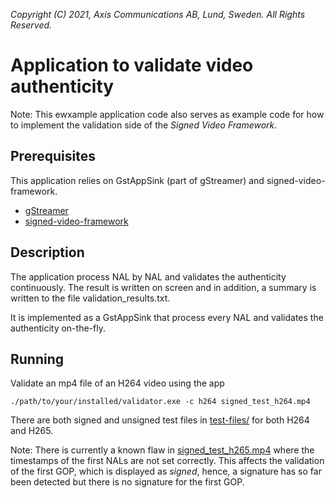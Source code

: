 *Copyright (C) 2021, Axis Communications AB, Lund, Sweden. All Rights Reserved.*

# Application to validate video authenticity
Note: This ewxample application code also serves as example code for how to implement the validation side of
the *Signed Video Framework*.

## Prerequisites
This application relies on GstAppSink (part of gStreamer) and signed-video-framework.
- [gStreamer](https://gstreamer.freedesktop.org/documentation/installing/index.html?gi-language=c)
- [signed-video-framework](https://github.com/AxisCommunications/signed-video-framework)

## Description
The application process NAL by NAL and validates the authenticity continuously. The result is
written on screen and in addition, a summary is written to the file validation_results.txt.

It is implemented as a GstAppSink that process every NAL and validates the authenticity on-the-fly.

## Running
Validate an mp4 file of an H264 video using the app
```
./path/to/your/installed/validator.exe -c h264 signed_test_h264.mp4
```

There are both signed and unsigned test files in [test-files/](../../test-files/) for both H264 and
H265.

Note: There is currently a known flaw in
[signed_test_h265.mp4](../../test-files/signed_test_h265.mp4) where the timestamps of the first NALs
are not set correctly. This affects the validation of the first GOP, which is displayed as *signed*,
hence, a signature has so far been detected but there is no signature for the first GOP.
